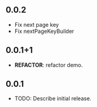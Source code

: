 ## 0.0.2

- Fix next page key
- Fix nextPageKeyBuilder

## 0.0.1+1

- **REFACTOR**: refactor demo.

## 0.0.1

- TODO: Describe initial release.
